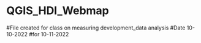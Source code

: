 # QGIS_HDI_Webmap
#File created for class on measuring development_data analysis
#Date 10-10-2022
#for 10-11-2022
